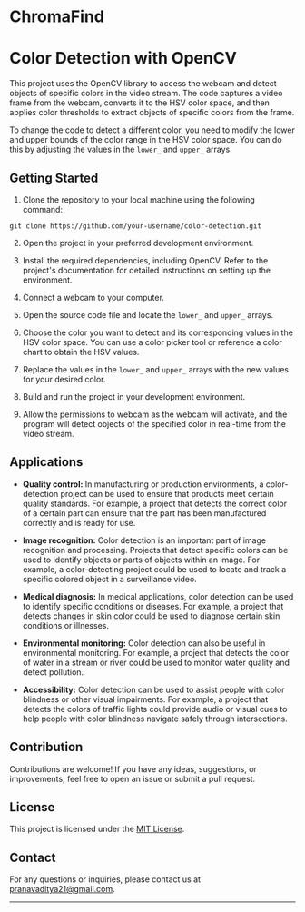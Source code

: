 # ChromaFind
# Color Detection with OpenCV


This project uses the OpenCV library to access the webcam and detect objects of specific colors in the video stream. The code captures a video frame from the webcam, converts it to the HSV color space, and then applies color thresholds to extract objects of specific colors from the frame.

To change the code to detect a different color, you need to modify the lower and upper bounds of the color range in the HSV color space. You can do this by adjusting the values in the `lower_` and `upper_` arrays.

## Getting Started

1. Clone the repository to your local machine using the following command:

```shell
git clone https://github.com/your-username/color-detection.git
```

2. Open the project in your preferred development environment.

3. Install the required dependencies, including OpenCV. Refer to the project's documentation for detailed instructions on setting up the environment.

4. Connect a webcam to your computer.

5. Open the source code file and locate the `lower_` and `upper_` arrays.

6. Choose the color you want to detect and its corresponding values in the HSV color space. You can use a color picker tool or reference a color chart to obtain the HSV values.

7. Replace the values in the `lower_` and `upper_` arrays with the new values for your desired color.

8. Build and run the project in your development environment.

9. Allow the permissions to webcam as the webcam will activate, and the program will detect objects of the specified color in real-time from the video stream.

## Applications

- **Quality control:** In manufacturing or production environments, a color-detection project can be used to ensure that products meet certain quality standards. For example, a project that detects the correct color of a certain part can ensure that the part has been manufactured correctly and is ready for use.

- **Image recognition:** Color detection is an important part of image recognition and processing. Projects that detect specific colors can be used to identify objects or parts of objects within an image. For example, a color-detecting project could be used to locate and track a specific colored object in a surveillance video.

- **Medical diagnosis:** In medical applications, color detection can be used to identify specific conditions or diseases. For example, a project that detects changes in skin color could be used to diagnose certain skin conditions or illnesses.

- **Environmental monitoring:** Color detection can also be useful in environmental monitoring. For example, a project that detects the color of water in a stream or river could be used to monitor water quality and detect pollution.

- **Accessibility:** Color detection can be used to assist people with color blindness or other visual impairments. For example, a project that detects the colors of traffic lights could provide audio or visual cues to help people with color blindness navigate safely through intersections.

## Contribution

Contributions are welcome! If you have any ideas, suggestions, or improvements, feel free to open an issue or submit a pull request.

## License

This project is licensed under the [MIT License](LICENSE).


## Contact

For any questions or inquiries, please contact us at [pranavaditya21@gmail.com](mailto:pranavaditya21@gmail.com).

---

